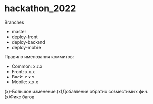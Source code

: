 # hackathon_2022

Branches

- master
- deploy-front
- deploy-backend
- deploy-mobile

Правило именования коммитов:

- Common: x.x.x <short title>
- Front: x.x.x <short title>
- Back: x.x.x <short title>
- Mobile: x.x.x <short title>

(x)-Большое изменение.(x)Добавление обратно совместимых фич.(x)Фикс багов
